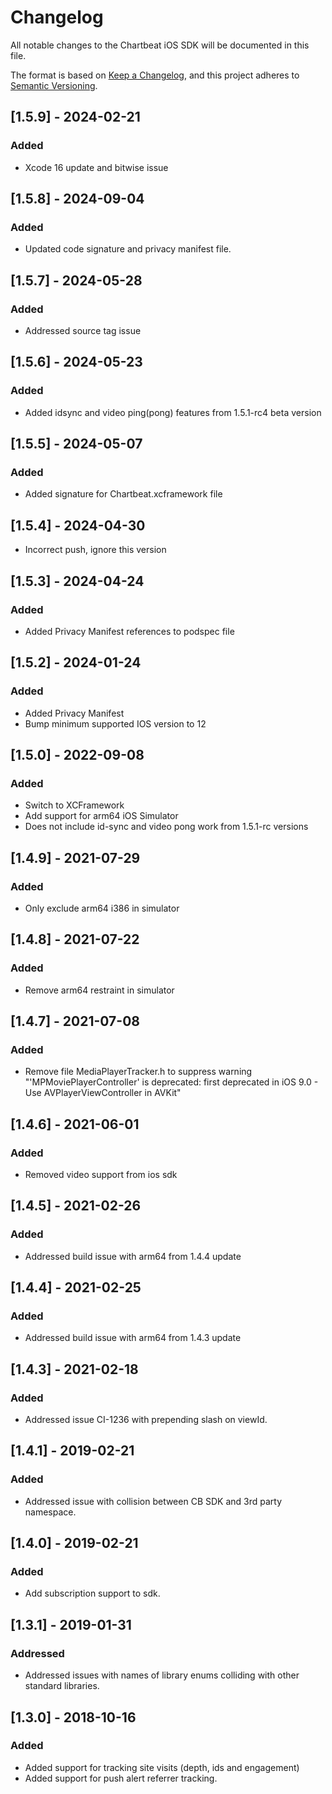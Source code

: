 # Changelog
All notable changes to the Chartbeat iOS SDK  will be documented in this file.

The format is based on [Keep a Changelog](https://keepachangelog.com/en/1.0.0/),
and this project adheres to [Semantic Versioning](https://semver.org/spec/v2.0.0.html).
## [1.5.9] - 2024-02-21
### Added
- Xcode 16 update and bitwise issue

## [1.5.8] - 2024-09-04
### Added
- Updated code signature and privacy manifest file.

## [1.5.7] - 2024-05-28
### Added
- Addressed source tag issue

## [1.5.6] - 2024-05-23
### Added
- Added idsync and video ping(pong) features from 1.5.1-rc4 beta version

## [1.5.5] - 2024-05-07
### Added
- Added signature for Chartbeat.xcframework file

## [1.5.4] - 2024-04-30
- Incorrect push, ignore this version

## [1.5.3] - 2024-04-24
### Added
- Added Privacy Manifest references to podspec file

## [1.5.2] - 2024-01-24
### Added
- Added Privacy Manifest
- Bump minimum supported IOS version to 12

## [1.5.0] - 2022-09-08
### Added
- Switch to XCFramework
- Add support for arm64 iOS Simulator
- Does not include id-sync and video pong work from 1.5.1-rc versions

## [1.4.9] - 2021-07-29
### Added
- Only exclude arm64 i386 in simulator

## [1.4.8] - 2021-07-22
### Added
- Remove arm64 restraint in simulator

## [1.4.7] - 2021-07-08
### Added
- Remove file MediaPlayerTracker.h to suppress warning "'MPMoviePlayerController' is deprecated: first deprecated in iOS 9.0 - Use AVPlayerViewController in AVKit"

## [1.4.6] - 2021-06-01
### Added
- Removed video support from ios sdk

## [1.4.5] - 2021-02-26
### Added
- Addressed build issue with arm64 from 1.4.4 update

## [1.4.4] - 2021-02-25
### Added
- Addressed build issue with arm64 from 1.4.3 update

## [1.4.3] - 2021-02-18
### Added
- Addressed issue CI-1236 with prepending slash on viewId.

## [1.4.1] - 2019-02-21
### Added
- Addressed issue with collision between CB SDK and 3rd party namespace.

## [1.4.0] - 2019-02-21
### Added
- Add subscription support to sdk.

## [1.3.1] - 2019-01-31
### Addressed
- Addressed issues with names of library enums colliding with other standard libraries.

## [1.3.0] - 2018-10-16
### Added
- Added support for tracking site visits (depth, ids and engagement)
- Added support for push alert referrer tracking.

